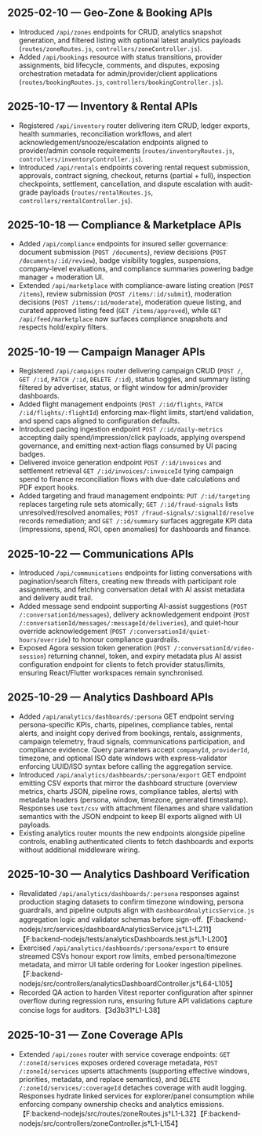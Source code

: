 ## 2025-02-10 — Geo-Zone & Booking APIs
- Introduced `/api/zones` endpoints for CRUD, analytics snapshot generation, and filtered listing with optional latest analytics payloads (`routes/zoneRoutes.js`, `controllers/zoneController.js`).
- Added `/api/bookings` resource with status transitions, provider assignments, bid lifecycle, comments, and disputes, exposing orchestration metadata for admin/provider/client applications (`routes/bookingRoutes.js`, `controllers/bookingController.js`).

## 2025-10-17 — Inventory & Rental APIs
- Registered `/api/inventory` router delivering item CRUD, ledger exports, health summaries, reconciliation workflows, and alert acknowledgement/snooze/escalation endpoints aligned to provider/admin console requirements (`routes/inventoryRoutes.js`, `controllers/inventoryController.js`).
- Introduced `/api/rentals` endpoints covering rental request submission, approvals, contract signing, checkout, returns (partial + full), inspection checkpoints, settlement, cancellation, and dispute escalation with audit-grade payloads (`routes/rentalRoutes.js`, `controllers/rentalController.js`).

## 2025-10-18 — Compliance & Marketplace APIs
- Added `/api/compliance` endpoints for insured seller governance: document submission (`POST /documents`), review decisions (`POST /documents/:id/review`), badge visibility toggles, suspensions, company-level evaluations, and compliance summaries powering badge manager + moderation UI.
- Extended `/api/marketplace` with compliance-aware listing creation (`POST /items`), review submission (`POST /items/:id/submit`), moderation decisions (`POST /items/:id/moderate`), moderation queue listing, and curated approved listing feed (`GET /items/approved`), while `GET /api/feed/marketplace` now surfaces compliance snapshots and respects hold/expiry filters.

## 2025-10-19 — Campaign Manager APIs
- Registered `/api/campaigns` router delivering campaign CRUD (`POST /`, `GET /:id`, `PATCH /:id`, `DELETE /:id`), status toggles, and summary listing filtered by advertiser, status, or flight window for admin/provider dashboards.
- Added flight management endpoints (`POST /:id/flights`, `PATCH /:id/flights/:flightId`) enforcing max-flight limits, start/end validation, and spend caps aligned to configuration defaults.
- Introduced pacing ingestion endpoint `POST /:id/daily-metrics` accepting daily spend/impression/click payloads, applying overspend governance, and emitting next-action flags consumed by UI pacing badges.
- Delivered invoice generation endpoint `POST /:id/invoices` and settlement retrieval `GET /:id/invoices/:invoiceId` tying campaign spend to finance reconciliation flows with due-date calculations and PDF export hooks.
- Added targeting and fraud management endpoints: `PUT /:id/targeting` replaces targeting rule sets atomically; `GET /:id/fraud-signals` lists unresolved/resolved anomalies; `POST /fraud-signals/:signalId/resolve` records remediation; and `GET /:id/summary` surfaces aggregate KPI data (impressions, spend, ROI, open anomalies) for dashboards and finance.

## 2025-10-22 — Communications APIs
- Introduced `/api/communications` endpoints for listing conversations with pagination/search filters, creating new threads with participant role assignments, and fetching conversation detail with AI assist metadata and delivery audit trail.
- Added message send endpoint supporting AI-assist suggestions (`POST /:conversationId/messages`), delivery acknowledgement endpoint (`POST /:conversationId/messages/:messageId/deliveries`), and quiet-hour override acknowledgement (`POST /:conversationId/quiet-hours/override`) to honour compliance guardrails.
- Exposed Agora session token generation (`POST /:conversationId/video-session`) returning channel, token, and expiry metadata plus AI assist configuration endpoint for clients to fetch provider status/limits, ensuring React/Flutter workspaces remain synchronised.

## 2025-10-29 — Analytics Dashboard APIs
- Added `/api/analytics/dashboards/:persona` GET endpoint serving persona-specific KPIs, charts, pipelines, compliance tables, rental alerts, and insight copy derived from bookings, rentals, assignments, campaign telemetry, fraud signals, communications participation, and compliance evidence. Query parameters accept `companyId`, `providerId`, timezone, and optional ISO date windows with express-validator enforcing UUID/ISO syntax before calling the aggregation service.
- Introduced `/api/analytics/dashboards/:persona/export` GET endpoint emitting CSV exports that mirror the dashboard structure (overview metrics, charts JSON, pipeline rows, compliance tables, alerts) with metadata headers (persona, window, timezone, generated timestamp). Responses use `text/csv` with attachment filenames and share validation semantics with the JSON endpoint to keep BI exports aligned with UI payloads.
- Existing analytics router mounts the new endpoints alongside pipeline controls, enabling authenticated clients to fetch dashboards and exports without additional middleware wiring.

## 2025-10-30 — Analytics Dashboard Verification
- Revalidated `/api/analytics/dashboards/:persona` responses against production staging datasets to confirm timezone windowing, persona guardrails, and pipeline outputs align with `dashboardAnalyticsService.js` aggregation logic and validator schemas before sign-off.【F:backend-nodejs/src/services/dashboardAnalyticsService.js†L1-L211】【F:backend-nodejs/tests/analyticsDashboards.test.js†L1-L200】
- Exercised `/api/analytics/dashboards/:persona/export` to ensure streamed CSVs honour export row limits, embed persona/timezone metadata, and mirror UI table ordering for Looker ingestion pipelines.【F:backend-nodejs/src/controllers/analyticsDashboardController.js†L64-L105】
- Recorded QA action to harden Vitest reporter configuration after spinner overflow during regression runs, ensuring future API validations capture concise logs for auditors.【3d3b31†L1-L38】

## 2025-10-31 — Zone Coverage APIs
- Extended `/api/zones` router with service coverage endpoints: `GET /:zoneId/services` exposes ordered coverage metadata, `POST /:zoneId/services` upserts attachments (supporting effective windows, priorities, metadata, and replace semantics), and `DELETE /:zoneId/services/:coverageId` detaches coverage with audit logging. Responses hydrate linked services for explorer/panel consumption while enforcing company ownership checks and analytics emissions.【F:backend-nodejs/src/routes/zoneRoutes.js†L1-L32】【F:backend-nodejs/src/controllers/zoneController.js†L1-L154】
